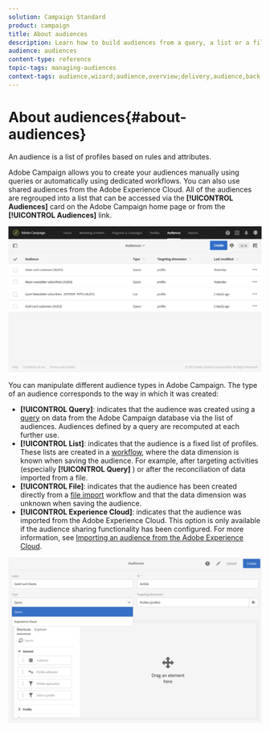 ```yaml
---
solution: Campaign Standard
product: campaign
title: About audiences
description: Learn how to build audiences from a query, a list or a file, and how to import them from Adobe Experience Cloud.
audience: audiences
content-type: reference
topic-tags: managing-audiences
context-tags: audience,wizard;audience,overview;delivery,audience,back
---
```


# About audiences{#about-audiences}

An audience is a list of profiles based on rules and attributes.

Adobe Campaign allows you to create your audiences manually using queries or automatically using dedicated workflows. You can also use shared audiences from the Adobe Experience Cloud. All of the audiences are regrouped into a list that can be accessed via the **[!UICONTROL Audiences]** card on the Adobe Campaign home page or from the **[!UICONTROL Audiences]** link.

![](assets/audience_1.png)

You can manipulate different audience types in Adobe Campaign. The type of an audience corresponds to the way in which it was created:

* **[!UICONTROL Query]**: indicates that the audience was created using a [query](../../automating/using/editing-queries.md#about-query-editor) on data from the Adobe Campaign database via the list of audiences. Audiences defined by a query are recomputed at each further use.
* **[!UICONTROL List]**: indicates that the audience is a fixed list of profiles. These lists are created in a [workflow](../../automating/using/get-started-workflows.md), where the data dimension is known when saving the audience. For example, after targeting activities (especially **[!UICONTROL Query]** ) or after the reconciliation of data imported from a file.
* **[!UICONTROL File]**: indicates that the audience has been created directly from a [file import](../../automating/using/load-file.md) workflow and that the data dimension was unknown when saving the audience.
* **[!UICONTROL Experience Cloud]**: indicates that the audience was imported from the Adobe Experience Cloud. This option is only available if the audience sharing functionality has been configured. For more information, see [Importing an audience from the Adobe Experience Cloud](../../integrating/using/sharing-audiences-with-audience-manager-or-people-core-service.md#importing-an-audience).

![](assets/audience_type_selection.png)
